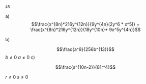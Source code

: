 	45

a) $$\frac{x^{8n}*216y^{12n}}{9y^{4n}(2y^6 * x^5)} = \frac{x^{8n}*216y^{12n}}{18y^{10n}* 9x^5y^{4n}}$$ 

b)

$$\frac{a^9}{256b^{13}}$$
$b \ne 0$
$a \ne 0$
c)

$$\frac{s^{10n-2}}{81r^4}$$

$r \ne 0$
$s \ne 0$
